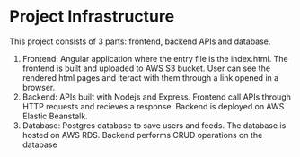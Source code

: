 # Project Infrastructure

This project consists of 3 parts: frontend, backend APIs and database.

1. Frontend: Angular application where the entry file is the index.html. The frontend is built and uploaded to AWS S3 bucket. User can see the rendered html pages and iteract with them through a link opened in a browser.
2. Backend: APIs built with Nodejs and Express. Frontend call APIs through HTTP requests and recieves a response. Backend is deployed on AWS Elastic Beanstalk.
3. Database: Postgres database to save users and feeds. The database is hosted on AWS RDS. Backend performs CRUD operations on the database
